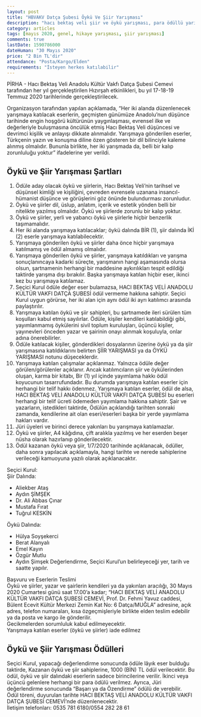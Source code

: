 ```yaml
---
layout: post
title: "HBVAKV Datça Şubesi Öykü Ve Şiir Yarışması"
description: "hacı bektaş veli şiir ve öykü yarışması, para ödüllü yarışmalar 2020"
category: articles
tags: [mayıs 2020, genel, hikaye yarışması, şiir yarışması]
comments: true
lastDate: 1590786000    
dateHuman: "30 Mayıs 2020"
price: "2 Bin TL'dir"
attendance: "Posta/Kargo/Elden"
requirements: "İsteyen herkes katılabilir"
---
```


PİRHA - Hacı Bektaş Veli Anadolu Kültür Vakfı Datça Şubesi Cemevi tarafından her yıl gerçekleştirilen Hızırşah etkinlikleri, bu yıl 17-18-19 Temmuz 2020 tarihlerinde gerçekleştirilecek.

Organizasyon tarafından yapılan açıklamada, “Her iki alanda düzenlenecek yarışmaya katılacak eserlerin, geçmişten günümüze Anadolu’nun düşünce tarihinde engin hoşgörü kültürünün yaygınlaşması, evrensel ilke ve değerleriyle buluşmasına öncülük etmiş Hacı Bektaş Veli düşüncesi ve devrimci kişilik ve anlayışı  dikkate alınmalıdır.  Yarışmaya gönderilen eserler, Türkçenin yazın ve  konuşma diline özen gösteren bir dil bilinciyle kaleme alınmış olmalıdır.  Bununla birlikte, her iki yarışmada da, belli bir kalıp zorunluluğu yoktur” ifadelerine yer verildi.

## Öykü ve Şiir Yarışması Şartları
1. Ödüle aday olacak öykü ve şiirlerin, Hacı Bektaş Veli’nin tarihsel ve düşünsel kimliği ve kişiliğini, çevreden evrensele uzanana insancıl-hümanist düşünce ve görüşlerini göz önünde bulundurması zorunludur.
2. Öykü ve şiirler dil, üslup, anlatım, içerik ve estetik yönden belli bir nitelikte yazılmış olmalıdır. Öykü ve şiirlerde zorunlu bir kalıp yoktur.
3. Öykü ve şiirler, yerli ve yabancı öykü ve şiirlerle hiçbir benzerlik taşımamalıdır.
4. Her iki alanda yarışmaya katılacaklar; öykü dalında BİR (1), şiir dalında İKİ (2) eserle yarışmaya katılabilecektir.
5. Yarışmaya gönderilen öykü ve şiirler daha önce hiçbir yarışmaya katılmamış ve ödül almamış olmalıdır.
6. Yarışmaya gönderilen öykü ve şiirler, yarışmaya katıldıkları ve yarışma sonuçlanıncaya kadarki süreçte, yarışmanın hangi aşamasında olursa olsun, şartnamenin herhangi bir maddesine aykırılıkları tespit edildiği taktirde yarışma dışı bırakılır. Başka yarışmaya katılan hiçbir eser, ikinci kez bu yarışmaya katılamaz.
7. Seçici Kurul ödüle değer eser bulamazsa, HACI BEKTAŞ VELİ ANADOLU KÜLTÜR VAKFI DATÇA ŞUBESİ ödül vermeme hakkına sahiptir. Seçici Kurul uygun görürse, her iki alan için aynı ödül iki ayrı katılımcı arasında paylaştırılır.
8. Yarışmaya katılan öykü ve şiir sahipleri, bu şartnamede ileri sürülen tüm koşulları kabul etmiş sayılırlar. Ödüle, kişiler kendileri katılabildiği gibi, yayımlanmamış öykülerini sivil toplum kuruluşları, üçüncü kişiler, yayınevleri önceden yazar ve şairinin onayı alınmak koşuluyla, onlar adına önerebilirler.
9. Ödüle katılacak kişiler, gönderdikleri dosyalarının üzerine öykü ya da şiir yarışmasına katıldıklarını belirten ŞİİR YARIŞMASI ya da ÖYKÜ YARIŞMASI notunu düşeceklerdir.
10. Yarışmaya katılan çalışmalar açıklanmaz. Yalnızca ödüle değer görülen/görülenler açıklanır. Ancak katılımcıların şiir ve öykülerinden oluşan, karma bir kitabı, Bir (1) yıl içinde yayımlama hakkı ödül koyucunun tasarrufundadır. Bu durumda yarışmaya katılan eserler için herhangi bir telif hakkı ödenmez. Yarışmaya katılan eserler, ödül de alsa, HACI BEKTAŞ VELİ ANADOLU KÜLTÜR VAKFI DATÇA ŞUBESİ bu eserleri herhangi bir telif ücreti ödemeden yayımlama hakkına sahiptir. Şair ve yazarların, istedikleri taktirde, Ödülün açıklandığı tarihten sonraki zamanda, kendilerine ait olan eseri/eserleri başka bir yerde yayımlama hakları vardır.
11. Jüri üyeleri ve birinci derece yakınları bu yarışmaya katılamazlar.
12. Öykü ve şiirler, A4 kâğıdına, çift aralıkla yazılmış ve her eserden beşer nüsha olarak hazırlanıp gönderilecektir.
13. Ödül kazanan öykü veya şiir, 1/7/2020 tarihinde açıklanacak, ödüller, daha sonra yapılacak açıklamayla, hangi tarihte ve nerede sahiplerine verileceği kamuoyuna yazılı olarak açıklanacaktır.

Seçici Kurul:  
Şiir Dalında:  
- Aliekber Ataş
- Aydın ŞİMŞEK
- Dr. Ali Abbas Çınar
- Mustafa Fırat
- Tuğrul KESKİN

Öykü Dalında:  
- Hülya Soyşekerci
- Berat Alanyalı
- Emel Kayın
- Özgür Mutlu
- Aydın Şimşek
Değerlendirme, Seçici Kurul’un belirleyeceği yer, tarih ve saatte yapılır.

Başvuru ve Eserlerin Teslimi  
Öykü ve şiirler, yazar ve şairlerin kendileri ya da yakınları aracılığı, 30 Mayıs 2020 Cumartesi günü saat 17.00’a kadar;
“HACI BEKTAŞ VELİ ANADOLU KÜLTÜR VAKFI DATÇA ŞUBESİ CEMEVİ, Prof. Dr. Fehmi Yavuz caddesi, Bülent Ecevit Kültür Merkezi Zemin Kat No: 6 Datça/MUĞLA” adresine, açık adres, telefon numaraları, kısa özgeçmişleriyle birlikte elden teslim edebilir ya da posta ve kargo ile gönderilir.  
Gecikmelerden sorumluluk kabul edilmeyecektir.  
Yarışmaya katılan eserler (öykü ve şiirler) iade edilmez  

## Öykü ve Şiir Yarışması Ödülleri
Seçici Kurul, yapacağı değerlendirme sonucunda ödüle lâyık eser bulduğu taktirde,
Kazanan öykü ve şiir sahiplerine, 1000 (BİN) TL ödül verilecektir. Bu ödül, öykü ve şiir dalındaki eserlerin sadece birincilerine verilir. İkinci veya üçüncü gelenlere herhangi bir para ödülü verilmez. Ayrıca, Jüri değerlendirme sonucunda “Başarı ya da Özendirme” ödülü de verebilir.  
Ödül töreni, duyurulan tarihte HACI BEKTAŞ VELİ ANADOLU KÜLTÜR VAKFI DATÇA ŞUBESİ CEMEVİ’nde düzenlenecektir.  
İletişim telefonları: 0535 781 6180/0554 282 28 61